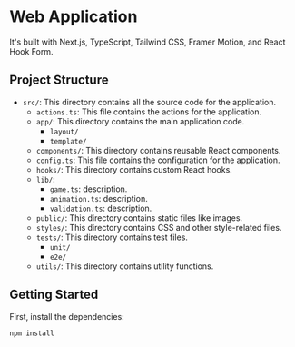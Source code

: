 # Web Application

It's built with Next.js, TypeScript, Tailwind CSS, Framer Motion, and React Hook Form.

## Project Structure

- `src/`: This directory contains all the source code for the application.
  - `actions.ts`: This file contains the actions for the application.
  - `app/`: This directory contains the main application code.
    - `layout/`
    - `template/`
  - `components/`: This directory contains reusable React components.
  - `config.ts`: This file contains the configuration for the application.
  - `hooks/`: This directory contains custom React hooks.
  - `lib/`:
    - `game.ts`: description.
    - `animation.ts`: description.
    - `validation.ts`: description.
  - `public/`: This directory contains static files like images.
  - `styles/`: This directory contains CSS and other style-related files.
  - `tests/`: This directory contains test files.
    - `unit/`
    - `e2e/`
  - `utils/`: This directory contains utility functions.

## Getting Started

First, install the dependencies:

```sh
npm install
```
